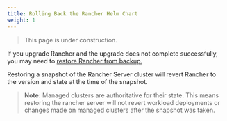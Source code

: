 ```yaml
---
title: Rolling Back the Rancher Helm Chart
weight: 1
---
```


> This page is under construction.

If you upgrade Rancher and the upgrade does not complete successfully, you may need to [restore Rancher from backup.](../../backups/restores)

Restoring a snapshot of the Rancher Server cluster will revert Rancher to the version and state at the time of the snapshot.

>**Note:** Managed clusters are authoritative for their state. This means restoring the rancher server will not revert workload deployments or changes made on managed clusters after the snapshot was taken.
